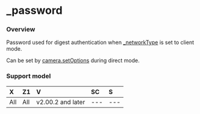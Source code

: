 # \_password

### Overview

Password used for digest authentication when [\_networkType](_network_type.md) is set to client mode.

Can be set by [camera.setOptions](../commands/camera.set_options.md) during direct mode.

### Support model

| X | Z1 | V | SC | S |
|:--|:--|:--|:--|:--|
| All | All | v2.00.2 and later | --- | --- |
